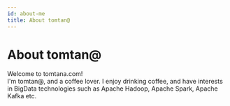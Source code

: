 ```yaml
---
id: about-me
title: About tomtan@
---
```


# About tomtan@
Welcome to tomtana.com!  
I'm tomtan@, and a coffee lover. I enjoy drinking coffee, and have interests in BigData technologies such as Apache 
Hadoop, Apache Spark, Apache Kafka etc.